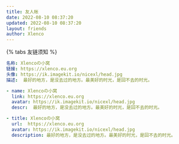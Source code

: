 ```yaml
---
title: 友人帐
date: 2022-08-10 08:37:20
updated: 2022-08-10 08:37:20
layout: friends
author: Xlenco
---
```


{% tabs 友链须知 %}

<!-- tab 我的信息 -->

```yaml
名称: Xlencoの小窝
链接: https://xlenco.eu.org
头像: https://ik.imagekit.io/nicexl/head.jpg
描述:  最好的地方，是没去过的地方。最美好的时光，是回不去的时光。
```

<!-- endtab -->


<!-- tab butterfly&&MengD主题  -->

```yaml
- name: Xlencoの小窝
  link: https://xlenco.eu.org
  avatar: https://ik.imagekit.io/nicexl/head.jpg
  descr:  最好的地方，是没去过的地方。最美好的时光，是回不去的时光。
```

<!-- endtab -->

<!-- tab volantis主题 -->

```yaml
- title: Xlencoの小窝
  url:  https://xlenco.eu.org
  avatar: https://ik.imagekit.io/nicexl/head.jpg
  description: 最好的地方，是没去过的地方。最美好的时光，是回不去的时光。
```

<!-- endtab -->
